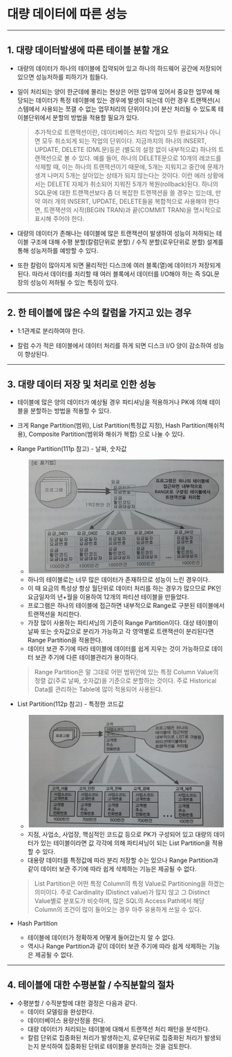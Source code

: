 # 대량 데이터에 따른 성능
***

## 1. 대량 데이터발생에 따른 테이블 분할 개요

* 대량의 데이터가 하나의 테이블에 집약되어 있고 하나의 하드웨어 공간에 저장되어 있으면 성능저하를 피하기가 힘들다.

* 일이 처리되는 양이 한군데에 몰리는 현상은 어떤 업무에 있어서 중요한 업무에 해당되는 데이터가 특정 테이블에 있는 경우에
  발생이 되는데 이런 경우 트랜잭션(시스템에서 사용되는 쪼갤 수 없는 업무처리의 단위이다.)이 분산 처리될 수 있도록
  테이블단위에서 분할의 방법을 적용할 필요가 있다.
  > 추가적으로 트랜잭션이란, 데이타베이스 처리 작업이 모두 완료되거나 아니면 모두 취소되게 되는 작업의 단위이다.
    지금까지의 하나의 INSERT, UPDATE, DELETE (DML문)등은 (별도의 설정 없이 내부적으로) 하나의 트랜잭션으로 볼 수 있다.
    예를 들어, 하나의 DELETE문으로 10개의 레코드를 삭제할 때, 이는 하나의 트랜잭션이기 때문에,
    5개는 지워지고 중간에 문제가 생겨 나머지 5개는 살아있는 상태가 되지 않는다는 것이다.
    이런 에러 상황에서는 DELETE 자체가 취소되어 지워진 5개가 복원(rollback)된다.
    하나의 SQL문에 대한 트랜잭션보다 좀 더 복잡한 트랜잭션을 쓸 경우는 있는데,
    만약 여러 개의 INSERT, UPDATE, DELETE들을 복합적으로 사용해야 한다면,
    트랜잭션의 시작(BEGIN TRAN)과 끝(COMMIT TRAN)을 명시적으로 표시해 주어야 한다.

* 대량의 데이터가 존해나는 테이블에 많은 트랜잭션이 발생하여 성능이 저하되는 테이블 구조에 대해
  수평 분할(칼럼단위로 분할)  / 수직 분할(로우단위로 분할) 설계를 통해 성능저하를 예방할 수 있다.

* 또한 칼럼이 많아지게 되면 물리적인 디스크에 여러 블록(열)에 데이터가 저장되게 된다.
  따라서 데이터를 처리할 때 여러 블록에서 데이터를 I/O해야 하는 즉 SQL문장의 성능이 저하될 수 있는 특징이 있다.
***

## 2. 한 테이블에 많은 수의 칼럼을 가지고 있는 경우

* 1:1관계로 분리하여야 한다.

* 칼럼 수가 적은 테이블에서 데이터 처리를 하게 되면 디스크 I/O 양이 감소하여 성능이 향상된다.
***

## 3. 대량 데이터 저장 및 처리로 인한 성능

* 테이블에 많은 양의 데이터가 예상될 경우 파티셔닝을 적용하거나 PK에 의해 테이블을 분할하는 방법을 적용할 수 있다.

* 크게 Range Partition(범위), List Partition(특정값 지정), Hash Partition(해쉬적용), Composite Partition(범위와 해쉬가 복합)
  으로 나눌 수 있다.

* Range Partition(111p 참고) - 날짜, 숫자값
  * <img src="../../images/111p01.PNG" width="800"/>
  * 하나의 테이블로는 너무 많은 데이터가 존재하므로 성능이 느린 경우이다.
  * 이 때 요금의 특성상 항상 월단위로 데이터 처리를 하는 경우가 많으므로 PK인 요금일자의 년+월을 이용하여 12개의 파티션 테이블을 만들었다.
  * 프로그램은 하나의 테이블에 접근하면 내부적으로 Range로 구분된 테이블에서 트랜잭션을 처리한다.
  * 가장 많이 사용하는 파티셔닝의 기준이 Range Partition이다. 대상 테이블이 날짜 또는 숫자값으로 분리가 가능하고 각 영역별로
    트랜잭션이 분리된다면 Range Partition을 적용한다.
  * 데이터 보관 주기에 따라 테이블에 데이터를 쉽게 지우는 것이 가능하므로 데이터 보관 주기에 다른 테이블관리가 용이하다.
  > Range Partition은 말 그대로 어떤 범위안에 있는 특정 Column Value의 정렬 값(주로 날짜, 숫자값)을 기준으로 분할하는 것이다.
    주로 Historical Data를 관리하는 Table에 많이 적용되어 사용된다.

* List Partition(112p 참고) - 특정한 코드값
  * <img src="../../images/112p01.PNG" width="800"/>
  * 지점, 사업소, 사업장, 핵심적인 코드값 등으로 PK가 구성되어 있고 대량의 데이터가 있는 테이블이라면
    값 각각에 의해 파티셔닝이 되는 List Partition을 적용할 수 있다.
  * 대용량 데이터를 특정값에 따라 분리 저장할 수는 있으나 Range Partition과 같이 데이터 보관 주기에 따라
    쉽게 삭제하는 기능은 제공될 수 없다.
  > List Partition은 어떤 특정 Column의 특정 Value로 Partitioning을 하겠는 의미이다.
    주로 Cardinality (Distinct value)가 많지 않고 그 Distinct Value별로 분포도가 비슷하며,
    많은 SQL의 Access Path에서 해당 Column의 조건이 많이 들어오는 경우 아주 유용하게 쓰일 수 있다.

* Hash Partition
  * 테이블에 데이터가 정확하게 어떻게 들어갔는지 알 수 없다.
  * 역시나 Range Partition과 같이 데이터 보관 주기에 따라 쉽게 삭제하는 기능은 제공될 수 없다.
***

## 4. 테이블에 대한 수평분할 / 수직분할의 절차

* 수평분할 / 수직분할에 대한 결정은 다음과 같다.
  * 데이터 모델링을 완성한다.
  * 데이터베이스 용량산정을 한다.
  * 대량 데이터가 처리되는 테이블에 대해서 트랜잭션 처리 패턴을 분석한다.
  * 칼럼 단위로 집중화된 처리가 발생하는지, 로우단위로 집중화된 처리가 발생되는지 분석하여 집중화된 단위로 테이블을 분리하는 것을 검토한다.
